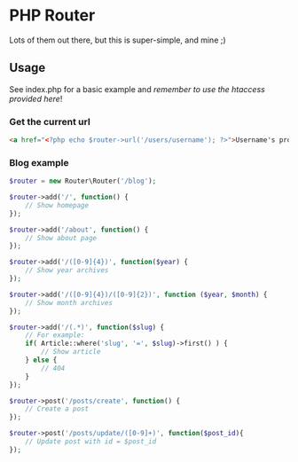 # PHP Router

Lots of them out there, but this is super-simple, and mine ;)

## Usage

See index.php for a basic example and *remember to use the htaccess provided here*!

### Get the current url
```html
<a href="<?php echo $router->url('/users/username'); ?>">Username's profile</a>
```

### Blog example
```php
$router = new Router\Router('/blog');

$router->add('/', function() {
	// Show homepage
});

$router->add('/about', function() {
	// Show about page
});

$router->add('/([0-9]{4})', function($year) {
	// Show year archives
});

$router->add('/([0-9]{4})/([0-9]{2})', function ($year, $month) {
	// Show month archives
});

$router->add('/(.*)', function($slug) {
	// For example:
	if( Article::where('slug', '=', $slug)->first() ) {
		// Show article
	} else {
		// 404
	}
});

$router->post('/posts/create', function() {
	// Create a post
});

$router->post('/posts/update/([0-9]+)', function($post_id){
	// Update post with id = $post_id
});
```